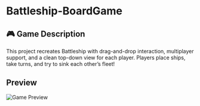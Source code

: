# Battleship-BoardGame

## 🎮 Game Description

This project recreates Battleship with drag-and-drop interaction, multiplayer support, and a clean top-down view for each player. Players place ships, take turns, and try to sink each other’s fleet!

## Preview

![Game Preview](Game-Workflow.jpg)
